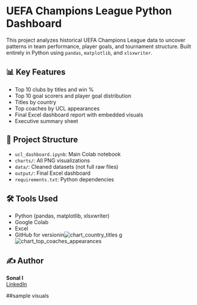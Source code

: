 # UEFA Champions League Python Dashboard 

This project analyzes historical UEFA Champions League data to uncover patterns in team performance, player goals, and tournament structure. Built entirely in Python using `pandas`, `matplotlib`, and `xlsxwriter`.

## 📊 Key Features

- Top 10 clubs by titles and win %
- Top 10 goal scorers and player goal distribution
- Titles by country
- Top coaches by UCL appearances
- Final Excel dashboard report with embedded visuals
- Executive summary sheet

## 📁 Project Structure

- `ucl_dashboard.ipynb`: Main Colab notebook
- `charts/`: All PNG visualizations
- `data/`: Cleaned datasets (not full raw files)
- `output/`: Final Excel dashboard
- `requirements.txt`: Python dependencies

## 🛠 Tools Used

- Python (pandas, matplotlib, xlsxwriter)
- Google Colab
- Excel
- GitHub for versionin![chart_country_titles](https://github.com/user-attachments/assets/0c02623c-76cf-4076-b494-eda629d1ddfe)
g![chart_top_coaches_appearances](https://github.com/user-attachments/assets/089223d8-0dad-4fe0-a74c-a432f5008fcd)


## ✍️ Author

**Sonal I**  
[LinkedIn](https://www.linkedin.com/in/sonal-i-719251196)

##sample visuals
